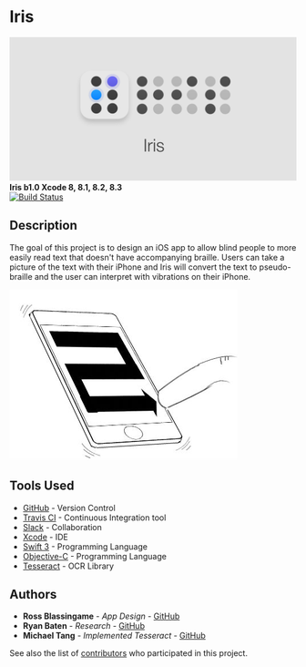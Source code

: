 # Iris

![Alt text](https://github.com/mita4829/Iris/blob/master/Header.jpg "Iris a1.0")
<b>Iris b1.0 Xcode 8, 8.1, 8.2, 8.3</b><br/>
[![Build Status](https://travis-ci.org/mita4829/Iris.svg?branch=master)](https://travis-ci.org/mita4829/Iris)

## Description
The goal of this project is to design an iOS app to allow blind people to more easily read text that doesn't have accompanying braille. Users can take a picture of the text with their iPhone and Iris will convert the text to pseudo-braille and the user can interpret with vibrations on their iPhone.

![Alt text](https://github.com/mita4829/Iris/blob/master/iris.jpg)

## Tools Used
* [GitHub](https://github.com/) - Version Control
* [Travis CI](https://travis-ci.org/) - Continuous Integration tool
* [Slack](https://slack.com/) - Collaboration
* [Xcode](https://developer.apple.com/xcode/) - IDE
* [Swift 3](https://swift.org) - Programming Language
* [Objective-C](https://developer.apple.com/reference/objectivec) - Programming Language
* [Tesseract](https://github.com/tesseract-ocr/tesseract) - OCR Library

## Authors
* **Ross Blassingame** - *App Design* - [GitHub](https://github.com/RossBlassingame)
* **Ryan Baten** - *Research* - [GitHub](https://github.com/RyanBaten)
* **Michael Tang** - *Implemented Tesseract* - [GitHub](https://github.com/mita4829)

See also the list of [contributors](https://github.com/mita4829/Iris/graphs/contributors) who participated in this project.
